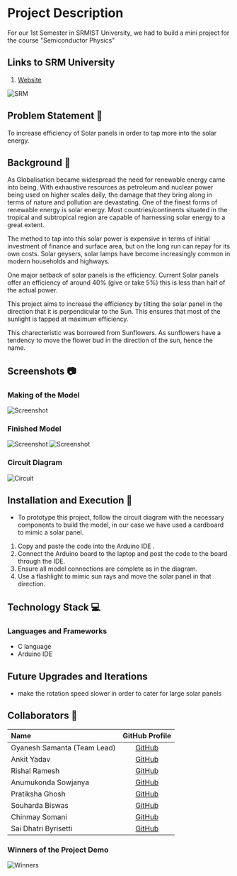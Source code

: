 # Project Description
For our 1st Semester in SRMIST University, we had to build a mini project for the course "Semiconductor Physics" 

## Links to SRM University
1. [Website](https://www.srmist.edu.in/)


![SRM](https://user-images.githubusercontent.com/52783096/122576405-499e7200-d06f-11eb-9504-4b372433be3c.png)

## Problem Statement 🚧

To increase efficiency of Solar panels in order to tap more into the solar energy. 

## Background 📖

As Globalisation became widespread the need for renewable energy came into being. With exhaustive resources as petroleum and nuclear power being used on higher scales daily, the damage that they bring along in terms of nature and pollution are devastating. One of the finest forms of renewable energy is solar energy. Most countries/continents situated in the tropical and subtropical region are capable of harnessing solar energy to a great extent. 

The method to tap into this solar power is expensive in terms of initial investment of finance and surface area, but on the long run can repay for its own costs. Solar geysers, solar lamps have become increasingly common in modern households and highways. 

One major setback of solar panels is the efficiency. Current Solar panels offer an efficiency of around 40% (give or take 5%) this is less than half of the actual power. 

This project aims to increase the efficiency by tilting the solar panel in the direction that it is perpendicular to the Sun. This ensures that most of the sunlight is tapped at maximum efficiency. 

This charecteristic was borrowed from Sunflowers. As sunflowers have a tendency to move the flower bud in the direction of the sun, hence the name. 


## Screenshots 📷

### Making of the Model

![Screenshot](https://user-images.githubusercontent.com/52783096/123084390-af5b7700-d43e-11eb-949f-e1baf18cd54e.jpeg)

### Finished Model

![Screenshot](https://user-images.githubusercontent.com/52783096/123084268-8fc44e80-d43e-11eb-8ca7-90f582cc0699.jpeg)
![Screenshot](https://user-images.githubusercontent.com/52783096/123084347-a2d71e80-d43e-11eb-8a61-a3919175d69a.jpeg)

### Circuit Diagram

![Circuit](https://user-images.githubusercontent.com/52783096/123084441-bda99300-d43e-11eb-97a1-28f60ec1ecda.jpeg)


## Installation and Execution 🔧
 - To prototype this project, follow the circuit diagram with the necessary components to build the model, in our case we have used a cardboard to mimic a solar panel. 
 1. Copy and paste the code into the Arduino IDE .
 2. Connect the Arduino board to the laptop and post the code to the board through the IDE.
 3. Ensure all model connections are complete as in the diagram.
 4. Use a flashlight to mimic sun rays and move the solar panel in that direction.


## Technology Stack 💻
### Languages and Frameworks
 - C language
 - Arduino IDE

## Future Upgrades and Iterations 
  - make the rotation speed slower in order to cater for large solar panels

## Collaborators 🤖
| Name      | GitHub Profile     |
| :------------- | :----------: |
|  Gyanesh Samanta (Team Lead) | [GitHub](https://github.com/GyaneshSamanta)   | 
|  Ankit Yadav | [GitHub](https://github.com/annymehack)   |
|  Rishal Ramesh  | [GitHub](https://github.com/Rishal16) |
|  Anumukonda Sowjanya | [GitHub](https://github.com/Sowjanya1924) |
|  Pratiksha Ghosh | [GitHub](https://github.com/PratikshaGhosh) |
|  Souharda Biswas | [GitHub](https://github.com/TheSouharda) |
|  Chinmay Somani  | [GitHub](https://github.com/slammdesigner)|
|  Sai Dhatri Byrisetti | [GitHub](https://github.com/DhatriSaiB)
### Winners of the Project Demo

![Winners](https://user-images.githubusercontent.com/52783096/123084544-e0d44280-d43e-11eb-8026-00352c51e8c2.jpeg)
